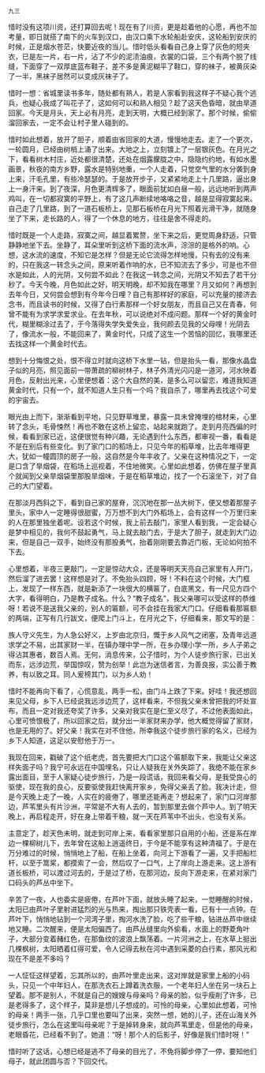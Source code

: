     九三 

   惜时没有这项川资，还打算回去呢！现在有了川资，更是趁着他的心愿，再也不加考量，即日就搭了南下的火车到汉口，由汉口乘下水轮船赴安庆，这轮船到安庆的时候，正是烟水苍茫，快要近夜的当儿。惜时低头看看自己身上穿了灰色的短夹衣，已是左一片，右一片，沾了不少的泥渍油痕，衣裳的口袋，三个有两个脱了线缝，下面穿了一双厚底蓝布鞋子，差不多是黄泥糊平了鞋口，穿的袜子，被黄灰染了一半，黑袜子居然可以变成灰袜子了。

   惜时一想：省城里读书多年，随处都有熟人，若是人家看到我这样子不疑心我个逃兵，也疑心我成了叫花子了，这如何可以和熟人相见？趁了这天色昏暗，就由旱道回家。今天是月头，天上必有月亮，走到天明，大概已经到家了。那个时候，偷偷溜回家去，一定不会让村子里人碰到的。

   惜时如此想着，放开了胆子，顺着由省回家的大道，慢慢地走去。走了一个更次，一轮圆月，已经由树梢上涌了出来。大地之上，立刻镀上了一层银灰色。在月光之下，看看树木村庄，近处都很清楚，还处在烟露朦胧之中，隐隐约约地，有如水墨画景，秋夜的南方乡野，露水是特别地重，一个人走着，只觉空气里的水分袭到身上来，汗毛孔里，有些冷瑟瑟的。于是放开步子，又紧紧地走上十几里路，逼出身上一身汗来。到了夜深，月色更清辉多了，眼面前犹如白昼一般，远远地听到两声鸡叫，在一切都寂寞的平野上，有了这几声断续地咯咯之音，越是显得寂寞起来。自己走了几里路，到了一道石板桥上，见那石板桥在月光下照着光滑干净，就随身坐了下来，走长路的人，得了一个休息的地方，往往是舍不得走的。

   惜时既是一个人走路，寂寞之间，越显着累赘，坐下来之后，更觉周身舒适，只管静静地坐下去。坐静了，耳朵里听到这桥下面的流水声，淙淙的是格外的响。心想，这水流的速度，不知它是怎样？但是无论它流得怎样地慢，只有去的没有来的，只在我这一转念头之间，原来听着作响的水，已不知流去了多少，可是也不但水是如此，人的光阴，又何尝不如此？在我这一转念之间，光阴又不知去了若干分秒了。今天今晚，月色如此之好，明天明晚，却不知我在哪里？月又如何？再想到去年今日，又何尝会想到有今年今日哩？自己有那样好的家庭，可以充量的接济去念书，而且读书的时候，又得了白行素那样一个好女朋友，而且自己又在青春，何曾不能有为求学求爱求业。在去年秋，可以说绝对不成问题。那样一个好的黄金时代，糊里糊涂过去了，于今落得失学失爱失业，我何颜去见我的父母哩！光阴去了，像流水一般，不能回来了，黄金时代，只成了这生一个苦恼的回忆，我哪里还去找这样一个黄金时代去。

   想到十分悔恨之处，恨不得立时就向这桥下水里一钻，但是抬头一看，那像水晶盘子似的月亮，照见面前一带萧疏的柳树林子，林子外清光闪闪是一道河，河水映着月色，反射出光来，心里便想着：这个大自然的美，是多么可以留恋，难道我知道黄金时代，只有一个，就不知道人生只有一个吗？我自杀了，哪里再去找这个可爱的宇宙去。

   眼光由上而下，渐渐看到平地，只见野草堆里，暴露一具未曾掩埋的棺材来，心里转了念头，毛骨悚然！再也不敢在这桥上留恋，站起来就跑了。走到月亮西偏的时候，看看到家已近，这便很觉有种兴趣，无论遇到什么东西，都审视一番，看看是不是在别后有些变化。到了家门口的稻场上，只见今年的稻草堆，比去年堆得更大，犹如一幢圆顶的房子一般，这自然是今年丰收了。父亲在这种情况之下，一定是口含了旱烟袋，在稻场上巡视着，不住地微笑。心里如此想着，仿佛在屋子里真个就闻到父亲旱烟袋里那股旱烟味，于是在稻草堆边，找了一个石滚坐下，对了自己的大门望着。

   在那淡月西斜之下，看到自己家的屋脊，沉沉地在那一丛大树下，便又想着那屋子里头，家中人一定睡得很甜蜜，万万想不到大门外稻场上，会有这样一个万里归来的人在那里独坐着呢。设若这个时候，我上前去敲门，家里人看到我，一定会疑心是梦中相见的，我何不鼓起勇气，马上就去敲门去，于是大了胆子，就走到大门边来，但是自己一双手，始终没有那股勇气，抬着刚刚要去靠近门板，无论如何拍不下去。

   心里想着，半夜三更敲门，一定是惊动大众，还是等明天天亮自己家里有人开门，然后溜了进去罢！这样想是对了。不免抬头四顾，呀！不料在这个时候，大门框上，发现了一样东西，就是新添了一块很大的横匾了，白底黑文，有一尺见方四个大字，看得明白，乃是教子成名。什么？“教子成名”，我父亲哪可以受这样的恭维呀！若说不是送我父亲的，别人的匾额，可不会挂在我家大门口。仔细看看那匾额的两端，正写有几行跋文，便爬上门斗上，在月光之下，仔细看来，那文写的是：

   族人守义先生，为人急公好义，上岁由北京归，慨于乡人风气之闭塞，及青年远道求学之不易，出其家财一半，在镇办理中学一所，在乡办理小学一所，乡人子弟之得沾其惠者，数百人焉。无何，消息传来，公子惜时，为个人徒步旅行家，已出关而东，远涉边荒，举国惊叹，赞为创举！此岂为迷信者言，为善良报，实公善于教养，有以致之耳。同人爰榜其门，以为乡人劝！

   惜时不能再向下看了，心慌意乱，两手一松，由门斗上跌了下来。好哇！我还想回来见父母，乡下人已经说我远涉边荒了，这样看来，不但我父亲未曾把我的坏处宣布，而且一定对我还夸奖了许多，父亲对我实在是仁至义尽了，不过他表面如此，心里可愤恨极了，所以回家之后，就分出一半家财来办学，他大概觉得留了家财，也是无用的了。好父亲！我实在对不住他，所幸我这个徒步旅行家的名义，已经为乡下人知道，这足以安慰他于万一。

   我现在回来，戳破了这个纸老虎，首先要把大门口这个匾额取下来，我能让父亲这样失面子吗？我宁可永远在中国埋名，只让人疑我在关外失踪了，我绝不能在家乡露出面目，至于人家疑心徒步旅行，乃是一段谎话，我回来看父母，是我受良心的驱使，现在我的良心，反要驱使我赶快离开家乡，免得父亲丢了脸。我决计走，但是今天晚上走了一晚，人实在的疲倦了，哪里还能再走？想起来了，家门口河岸那边，芦苇里头有片沙洲，平常是不大有人去的，暂到那里去做个芦中人。到了明天晚上，再启程走开，好在身上带着干粮，就一天在芦苇中不出头，也没有关系。

   主意定了，趁天色未明，就走到可岸上来，看看家里那只自用的小船，还是系在岸边一棵柳树儿下，去年曾在这船上逍遥终日，于今是不能享有这种清福了。于是在万分难过的时候，悄悄地上了船，在船上坐着，向河上下游看了一遍，又手把船栏杆，以至于篙桨，都摸索了一会，然后叹了一口气，上了岸向上游走来。这上游有道长板桥，可以渡过河去的，于是过了桥，在那河边，反向下游走来，在紧对家门口码头的芦丛中坐下。

   辛苦了一夜，人也委实是疲倦，在芦叶下面，就放头睡了起来，一觉睡醒的时候，太阳已由芦叶子里射进猛烈的光与热来，掏出那只铁壳表一看，已有十一点钟。在芦叶下，悄悄地钻到一个河湾子里，掏河水洗了脸，吃了些干粮，钻进丛芦中继续地又睡。二次醒来，便是太阳偏西了。由芦丛缝里向外偷看，水面上的野菱角叶子，大部分变着赭红色，在那鱼纹的波浪上飘荡着。一片河洲之上，在水草上挺出几棵枫树，太阳晒着红得可爱，令人记得去秋在河中遇到采菱的白行素，那风光和现在不是差不多吗？

   一人怔怔这样望着，忘其所以的，由芦叶里走出来，这对岸就是家里上船的小码头，只见一个中年妇人，在那洗衣石上蹲着洗衣服，一个老年妇人坐在另一块石上望着。那不是别人，不就是自己的嫂嫂与母亲吗？母亲的脸，似乎瘦削了许多，已是老得多了，这个样子，莫非是想儿子想成的。可怜的母亲，心里如此想着，可怜的母亲！两手一张，几乎口里也要叫了出来，突然一想，她的儿子，还在山海关外徒步旅行，怎么在这里叫母亲呢？于是掉转身来，就向芦苇里走，但是他的母亲，老眼昏花，已经看不到了。她道：“呀！那个人的后影子，好像是我们惜时呀！”

   惜时听了这话，心想已经是逃不了母亲的目光了，不免将脚步停了一停，要知他们母子，就此团圆与否？下回交代。

